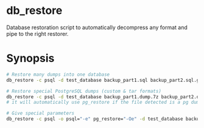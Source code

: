 db_restore
==========

Database restoration script to automatically decompress any format and pipe to the right restorer.


Synopsis
========

```bash
# Restore many dumps into one database
db_restore -c psql -d test_database backup_part1.sql backup_part2.sql.gz backup_part3.sql.zip ...

# Restore special PostgreSQL dumps (custom & tar formats)
db_restore -c psql -d test_database backup_part1.dump.7z backup_part2.dump.tar backup_part3.sql.lzma ...
# it will automatically use pg_restore if the file detected is a pg dump

# Give special parameters
db_restore -c psql -o psql="-e" pg_restore="-Oe" -d test_database backup_parts.anything.anyorder
```
